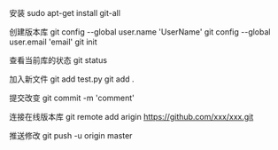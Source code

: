 安装
sudo apt-get install git-all

创建版本库
git config --global user.name 'UserName'
git config --global user.email 'email'
git init

查看当前库的状态
git status

加入新文件
git add test.py
git add .

提交改变
git commit -m 'comment'

连接在线版本库
git remote add arigin https://github.com/xxx/xxx.git

推送修改
git push -u origin master